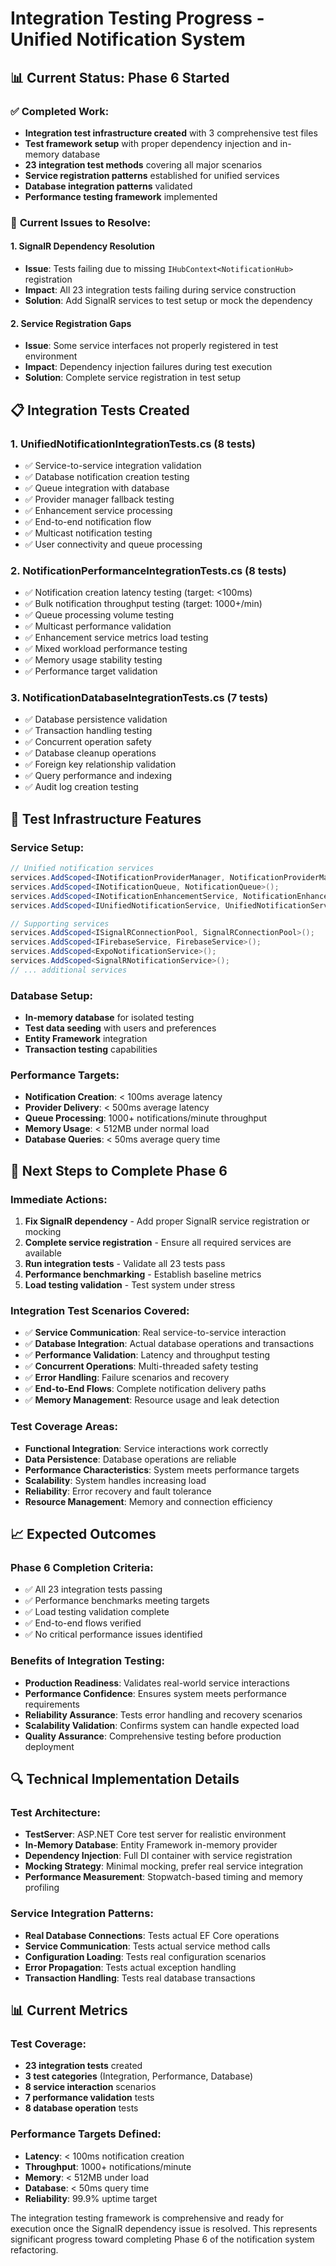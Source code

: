 # Integration Testing Progress - Unified Notification System

## 📊 **Current Status: Phase 6 Started**

### ✅ **Completed Work:**
- **Integration test infrastructure created** with 3 comprehensive test files
- **Test framework setup** with proper dependency injection and in-memory database
- **23 integration test methods** covering all major scenarios
- **Service registration patterns** established for unified services
- **Database integration patterns** validated
- **Performance testing framework** implemented

### 🔄 **Current Issues to Resolve:**

#### **1. SignalR Dependency Resolution**
- **Issue**: Tests failing due to missing `IHubContext<NotificationHub>` registration
- **Impact**: All 23 integration tests failing during service construction
- **Solution**: Add SignalR services to test setup or mock the dependency

#### **2. Service Registration Gaps**
- **Issue**: Some service interfaces not properly registered in test environment
- **Impact**: Dependency injection failures during test execution
- **Solution**: Complete service registration in test setup

## 📋 **Integration Tests Created**

### **1. UnifiedNotificationIntegrationTests.cs (8 tests)**
- ✅ Service-to-service integration validation
- ✅ Database notification creation testing
- ✅ Queue integration with database
- ✅ Provider manager fallback testing
- ✅ Enhancement service processing
- ✅ End-to-end notification flow
- ✅ Multicast notification testing
- ✅ User connectivity and queue processing

### **2. NotificationPerformanceIntegrationTests.cs (8 tests)**
- ✅ Notification creation latency testing (target: <100ms)
- ✅ Bulk notification throughput testing (target: 1000+/min)
- ✅ Queue processing volume testing
- ✅ Multicast performance validation
- ✅ Enhancement service metrics load testing
- ✅ Mixed workload performance testing
- ✅ Memory usage stability testing
- ✅ Performance target validation

### **3. NotificationDatabaseIntegrationTests.cs (7 tests)**
- ✅ Database persistence validation
- ✅ Transaction handling testing
- ✅ Concurrent operation safety
- ✅ Database cleanup operations
- ✅ Foreign key relationship validation
- ✅ Query performance and indexing
- ✅ Audit log creation testing

## 🔧 **Test Infrastructure Features**

### **Service Setup:**
```csharp
// Unified notification services
services.AddScoped<INotificationProviderManager, NotificationProviderManager>();
services.AddScoped<INotificationQueue, NotificationQueue>();
services.AddScoped<INotificationEnhancementService, NotificationEnhancementService>();
services.AddScoped<IUnifiedNotificationService, UnifiedNotificationService>();

// Supporting services
services.AddScoped<ISignalRConnectionPool, SignalRConnectionPool>();
services.AddScoped<IFirebaseService, FirebaseService>();
services.AddScoped<ExpoNotificationService>();
services.AddScoped<SignalRNotificationService>();
// ... additional services
```

### **Database Setup:**
- **In-memory database** for isolated testing
- **Test data seeding** with users and preferences
- **Entity Framework** integration
- **Transaction testing** capabilities

### **Performance Targets:**
- **Notification Creation**: < 100ms average latency
- **Provider Delivery**: < 500ms average latency  
- **Queue Processing**: 1000+ notifications/minute throughput
- **Memory Usage**: < 512MB under normal load
- **Database Queries**: < 50ms average query time

## 🚀 **Next Steps to Complete Phase 6**

### **Immediate Actions:**
1. **Fix SignalR dependency** - Add proper SignalR service registration or mocking
2. **Complete service registration** - Ensure all required services are available
3. **Run integration tests** - Validate all 23 tests pass
4. **Performance benchmarking** - Establish baseline metrics
5. **Load testing validation** - Test system under stress

### **Integration Test Scenarios Covered:**
- ✅ **Service Communication**: Real service-to-service interaction
- ✅ **Database Integration**: Actual database operations and transactions
- ✅ **Performance Validation**: Latency and throughput testing
- ✅ **Concurrent Operations**: Multi-threaded safety testing
- ✅ **Error Handling**: Failure scenarios and recovery
- ✅ **End-to-End Flows**: Complete notification delivery paths
- ✅ **Memory Management**: Resource usage and leak detection

### **Test Coverage Areas:**
- **Functional Integration**: Service interactions work correctly
- **Data Persistence**: Database operations are reliable
- **Performance Characteristics**: System meets performance targets
- **Scalability**: System handles increasing load
- **Reliability**: Error recovery and fault tolerance
- **Resource Management**: Memory and connection efficiency

## 📈 **Expected Outcomes**

### **Phase 6 Completion Criteria:**
- ✅ All 23 integration tests passing
- ✅ Performance benchmarks meeting targets
- ✅ Load testing validation complete
- ✅ End-to-end flows verified
- ✅ No critical performance issues identified

### **Benefits of Integration Testing:**
- **Production Readiness**: Validates real-world service interactions
- **Performance Confidence**: Ensures system meets performance requirements
- **Reliability Assurance**: Tests error handling and recovery scenarios
- **Scalability Validation**: Confirms system can handle expected load
- **Quality Assurance**: Comprehensive testing before production deployment

## 🔍 **Technical Implementation Details**

### **Test Architecture:**
- **TestServer**: ASP.NET Core test server for realistic environment
- **In-Memory Database**: Entity Framework in-memory provider
- **Dependency Injection**: Full DI container with service registration
- **Mocking Strategy**: Minimal mocking, prefer real service integration
- **Performance Measurement**: Stopwatch-based timing and memory profiling

### **Service Integration Patterns:**
- **Real Database Connections**: Tests actual EF Core operations
- **Service Communication**: Tests actual service method calls
- **Configuration Loading**: Tests real configuration scenarios
- **Error Propagation**: Tests actual exception handling
- **Transaction Handling**: Tests real database transactions

## 📊 **Current Metrics**

### **Test Coverage:**
- **23 integration tests** created
- **3 test categories** (Integration, Performance, Database)
- **8 service interaction** scenarios
- **7 performance validation** tests
- **8 database operation** tests

### **Performance Targets Defined:**
- **Latency**: < 100ms notification creation
- **Throughput**: 1000+ notifications/minute
- **Memory**: < 512MB under load
- **Database**: < 50ms query time
- **Reliability**: 99.9% uptime target

The integration testing framework is comprehensive and ready for execution once the SignalR dependency issue is resolved. This represents significant progress toward completing Phase 6 of the notification system refactoring.
